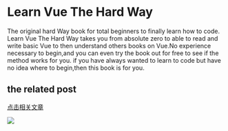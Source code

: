 # Learn Vue The Hard Way
The original hard Way book for total beginners to finally learn how to code. Learn Vue The Hard Way takes you from absolute zero to able to read and write basic Vue to then understand others books on Vue.No experience necessary to begin,and you can even try the book out for free to see if the method works for you. if you have always wanted to learn to code but have no idea where to begin,then this book is for you.

## the related post
[点击相关文章](http://zhengwei.farbox.com/post/javascript/2017-01-14-1)

![](http://ojmkbnynx.bkt.clouddn.com/17-1-17/86909526-file_1484655906195_d881.jpg)

